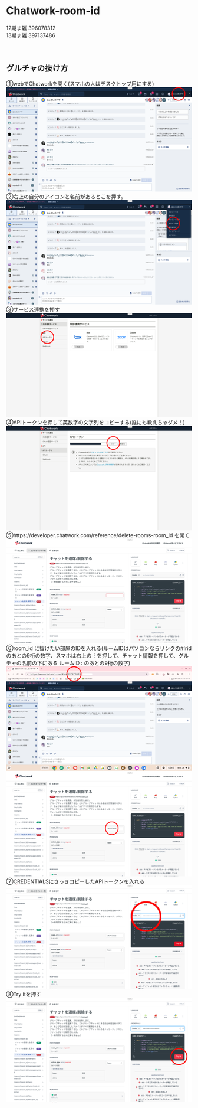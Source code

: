 # Chatwork-room-id

12期ま雑 396078312 <br>
13期ま雑 397137486 <br><br><br>

## グルチャの抜け方
①webでChatworkを開く(スマホの人はデスクトップ用にする)<br>
![①](https://github.com/shiratama-kotone/Chatwork-room-id/blob/main/1.png?raw=true)
②右上の自分のアイコンと名前があるとこを押す。<br>
![②](https://github.com/shiratama-kotone/Chatwork-room-id/blob/main/2.png?raw=true)
③サービス連携を押す<br>
![③](https://github.com/shiratama-kotone/Chatwork-room-id/blob/main/3.png?raw=true)
④APIトークンを押して英数字の文字列をコピーする(誰にも教えちゃダメ！)<br>
![④](https://github.com/shiratama-kotone/Chatwork-room-id/blob/main/4.png?raw=true)
⑤https://developer.chatwork.com/reference/delete-rooms-room_id を開く<br>
![⑤](https://github.com/shiratama-kotone/Chatwork-room-id/blob/main/6.png?raw=true)
⑥room_id に抜けたい部屋のIDを入れる(ルームIDはパソコンならリンクの#!ridのあとの9桁の数字、スマホは右上の︙を押して、チャット情報を押して、グルチャの名前の下にある ルームID : のあとの9桁の数字)<br>
![⑥](https://github.com/shiratama-kotone/Chatwork-room-id/blob/main/5.png?raw=true)
![⑥](https://github.com/shiratama-kotone/Chatwork-room-id/blob/main/7.png?raw=true)
⑦CREDENTIALSにさっきコピーしたAPIトークンを入れる<br>
![⑦](https://github.com/shiratama-kotone/Chatwork-room-id/blob/main/10.png?raw=true)
⑧Try itを押す<br>
![⑧](https://github.com/shiratama-kotone/Chatwork-room-id/blob/main/11.png?raw=true)
